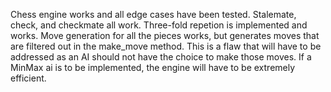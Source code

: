 Chess engine works and all edge cases have been tested. Stalemate, check, and checkmate all work. Three-fold repetion is implemented and works.
Move generation for all the pieces works, but generates moves that are filtered out in the make_move method.
This is a flaw that will have to be addressed as an AI should not have the choice to make those moves.
If a MinMax ai is to be implemented, the engine will have to be extremely efficient.
